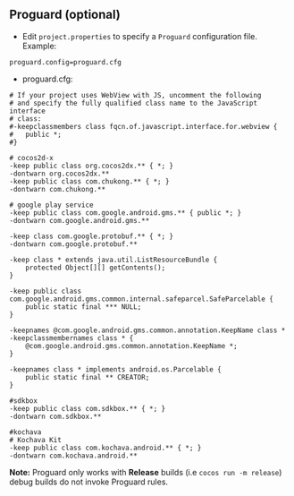 ## Proguard (optional)
* Edit `project.properties`  to specify a `Proguard` configuration file. Example:
```
proguard.config=proguard.cfg
```

* proguard.cfg:

```
# If your project uses WebView with JS, uncomment the following
# and specify the fully qualified class name to the JavaScript interface
# class:
#-keepclassmembers class fqcn.of.javascript.interface.for.webview {
#   public *;
#}

# cocos2d-x
-keep public class org.cocos2dx.** { *; }
-dontwarn org.cocos2dx.**
-keep public class com.chukong.** { *; }
-dontwarn com.chukong.**

# google play service
-keep public class com.google.android.gms.** { public *; }
-dontwarn com.google.android.gms.**

-keep class com.google.protobuf.** { *; }
-dontwarn com.google.protobuf.**

-keep class * extends java.util.ListResourceBundle {
    protected Object[][] getContents();
}

-keep public class com.google.android.gms.common.internal.safeparcel.SafeParcelable {
    public static final *** NULL;
}

-keepnames @com.google.android.gms.common.annotation.KeepName class *
-keepclassmembernames class * {
    @com.google.android.gms.common.annotation.KeepName *;
}

-keepnames class * implements android.os.Parcelable {
    public static final ** CREATOR;
}

#sdkbox
-keep public class com.sdkbox.** { *; }
-dontwarn com.sdkbox.**

#kochava
# Kochava Kit
-keep public class com.kochava.android.** { *; }
-dontwarn com.kochava.android.**
```

 __Note:__ Proguard only works with __Release__ builds (i.e `cocos run -m release`) debug builds do not invoke Proguard rules.
